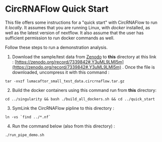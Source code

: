 # CircRNAFlow Quick Start

This file offers some instructions for a "quick start" with CircRNAFlow to run it *locally*.  It assumes that you are running Linux, with *docker* installed, as well as the latest version of nextflow.  It also assume that the user has sufficient permission to run docker commands as well.

Follow these steps to run a demonstration analysis.

1. Download the sample/test data from [Zenodo](https://zenodo.org/) to **this** directory at this link : [https://zenodo.org/record/7339842#.Y3uML9LMI5m](https://zenodo.org/record/7339842#.Y3uML9LMI5m) .  Once the file is downloaded, uncompress it with this command :
```
tar -xvzf lumacaftor_small_test_data.circrnaflow.tar.gz
```
2. Build the docker containers using this command run from **this** directory: 

```
cd ../singularity && bash ./build_all_dockers.sh && cd ../quick_start
```
3. SymLink the CircRNAFlow pipline to this directory :
```
ln -vs `find ../*.nf`
```
4. Run the command below (also from this directory) :

```
./run_pipe_demo.sh
